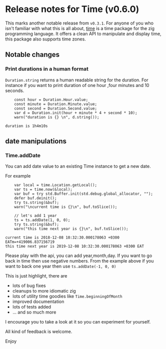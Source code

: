 # Release notes for Time (v0.6.0)

This marks another notable release from `v0.3.1`. For anyone of you who isn't
familiar with what this is all about, [time](https://github.com/gernest/time) is a time package for the zig
programming language. It offers a clean API to manipulate and display time,
this package also supports time zones.

## Notable changes


### Print durations in a human format

`Duration.string` returns a human readable string for the duration.
For instance if you want to print duration of one hour ,four minutes and 10 seconds.

```
    const hour = Duration.Hour.value;
    const minute = Duration.Minute.value;
    const second = Duration.Second.value;
    var d = Duration.init(hour + minute * 4 + second * 10);
    warn("duration is {} \n", d.string());
```
```
duration is 1h4m10s
```


## date manipulations

### Time.addDate

You can add date value to an existing Time instance to get a new date.

For example

```
    var local = time.Location.getLocal();
    var ts = time.now(&local);
    var buf = try std.Buffer.init(std.debug.global_allocator, "");
    defer buf.deinit();
    try ts.string(&buf);
    warn("\ncurrent time is {}\n", buf.toSlice());

    // let's add 1 year
    ts = ts.addDate(1, 0, 0);
    try ts.string(&buf);
    warn("this time next year is {}\n", buf.toSlice());
```

```
current time is 2018-12-08 10:32:30.000178063 +0300 EATm=+419006.837156719
this time next year is 2019-12-08 10:32:30.000178063 +0300 EAT
```

Please play with the api, you can add year,month,day. If you want to go back in
time then use negative numbers. From the example above if you want to back one year then
use `ts.addDate(-1, 0, 0)`


This is just highlight, there are

- lots of bug fixes
- cleanups to more idiomatic zig
- lots of utility time goodies like `Time.beginningOfMonth`
- improved documentation
- lots of tests added
- ... and so much more

I encourage you to take a look at it so you can experiment for yourself.

All kind of feedback is welcome.

Enjoy


